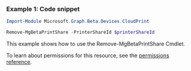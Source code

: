 ### Example 1: Code snippet

```powershellImport-Module Microsoft.Graph.Beta.Devices.CloudPrint

Remove-MgBetaPrintShare -PrinterShareId $printerShareId
```
This example shows how to use the Remove-MgBetaPrintShare Cmdlet.
To learn about permissions for this resource, see the [permissions reference](/graph/permissions-reference).

